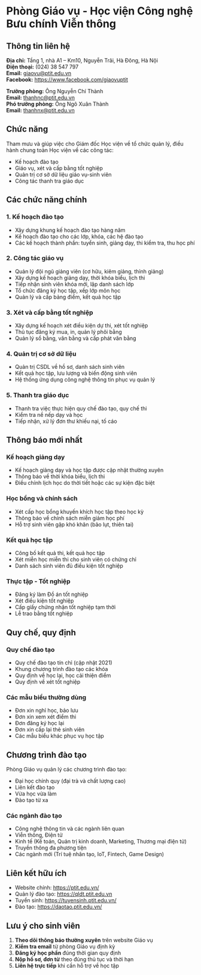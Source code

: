 # Phòng Giáo vụ - Học viện Công nghệ Bưu chính Viễn thông

## Thông tin liên hệ

**Địa chỉ:** Tầng 1, nhà A1 – Km10, Nguyễn Trãi, Hà Đông, Hà Nội  
**Điện thoại:** (024) 38 547 797  
**Email:** giaovu@ptit.edu.vn  
**Facebook:** https://www.facebook.com/giaovuptit

**Trưởng phòng:** Ông Nguyễn Chí Thành  
**Email:** thanhnc@ptit.edu.vn  
**Phó trưởng phòng:** Ông Ngô Xuân Thành  
**Email:** thanhnx@ptit.edu.vn

## Chức năng

Tham mưu và giúp việc cho Giám đốc Học viện về tổ chức quản lý, điều hành chung toàn Học viện về các công tác:
- Kế hoạch đào tạo
- Giáo vụ, xét và cấp bằng tốt nghiệp
- Quản trị cơ sở dữ liệu giáo vụ-sinh viên
- Công tác thanh tra giáo dục

## Các chức năng chính

### 1. Kế hoạch đào tạo
- Xây dựng khung kế hoạch đào tạo hàng năm
- Kế hoạch đào tạo cho các lớp, khóa, các hệ đào tạo
- Các kế hoạch thành phần: tuyển sinh, giảng dạy, thi kiểm tra, thu học phí

### 2. Công tác giáo vụ
- Quản lý đội ngũ giảng viên (cơ hữu, kiêm giảng, thỉnh giảng)
- Xây dựng kế hoạch giảng dạy, thời khóa biểu, lịch thi
- Tiếp nhận sinh viên khóa mới, lập danh sách lớp
- Tổ chức đăng ký học tập, xếp lớp môn học
- Quản lý và cấp bảng điểm, kết quả học tập

### 3. Xét và cấp bằng tốt nghiệp
- Xây dựng kế hoạch xét điều kiện dự thi, xét tốt nghiệp
- Thủ tục đăng ký mua, in, quản lý phôi bằng
- Quản lý sổ bằng, văn bằng và cấp phát văn bằng

### 4. Quản trị cơ sở dữ liệu
- Quản trị CSDL về hồ sơ, danh sách sinh viên
- Kết quả học tập, lưu lượng và biến động sinh viên
- Hệ thống ứng dụng công nghệ thông tin phục vụ quản lý

### 5. Thanh tra giáo dục
- Thanh tra việc thực hiện quy chế đào tạo, quy chế thi
- Kiểm tra nề nếp dạy và học
- Tiếp nhận, xử lý đơn thư khiếu nại, tố cáo

## Thông báo mới nhất

### Kế hoạch giảng dạy
- Kế hoạch giảng dạy và học tập được cập nhật thường xuyên
- Thông báo về thời khóa biểu, lịch thi
- Điều chỉnh lịch học do thời tiết hoặc các sự kiện đặc biệt

### Học bổng và chính sách
- Xét cấp học bổng khuyến khích học tập theo học kỳ
- Thông báo về chính sách miễn giảm học phí
- Hỗ trợ sinh viên gặp khó khăn (bão lụt, thiên tai)

### Kết quả học tập
- Công bố kết quả thi, kết quả học tập
- Xét miễn học miễn thi cho sinh viên có chứng chỉ
- Danh sách sinh viên đủ điều kiện tốt nghiệp

### Thực tập - Tốt nghiệp
- Đăng ký làm Đồ án tốt nghiệp
- Xét điều kiện tốt nghiệp
- Cấp giấy chứng nhận tốt nghiệp tạm thời
- Lễ trao bằng tốt nghiệp

## Quy chế, quy định

### Quy chế đào tạo
- Quy chế đào tạo tín chỉ (cập nhật 2021)
- Khung chương trình đào tạo các khóa
- Quy định về học lại, học cải thiện điểm
- Quy định về xét tốt nghiệp

### Các mẫu biểu thường dùng
- Đơn xin nghỉ học, bảo lưu
- Đơn xin xem xét điểm thi
- Đơn đăng ký học lại
- Đơn xin cấp lại thẻ sinh viên
- Các mẫu biểu khác phục vụ học tập

## Chương trình đào tạo

Phòng Giáo vụ quản lý các chương trình đào tạo:
- Đại học chính quy (đại trà và chất lượng cao)
- Liên kết đào tạo
- Vừa học vừa làm
- Đào tạo từ xa

### Các ngành đào tạo
- Công nghệ thông tin và các ngành liên quan
- Viễn thông, Điện tử
- Kinh tế (Kế toán, Quản trị kinh doanh, Marketing, Thương mại điện tử)
- Truyền thông đa phương tiện
- Các ngành mới (Trí tuệ nhân tạo, IoT, Fintech, Game Design)

## Liên kết hữu ích

- Website chính: https://ptit.edu.vn/
- Quản lý đào tạo: https://qldt.ptit.edu.vn
- Tuyển sinh: https://tuyensinh.ptit.edu.vn/
- Đào tạo: https://daotao.ptit.edu.vn/

## Lưu ý cho sinh viên

1. **Theo dõi thông báo thường xuyên** trên website Giáo vụ
2. **Kiểm tra email** từ phòng Giáo vụ định kỳ
3. **Đăng ký học phần** đúng thời gian quy định
4. **Nộp hồ sơ, đơn từ** theo đúng thủ tục và thời hạn
5. **Liên hệ trực tiếp** khi cần hỗ trợ về học tập
